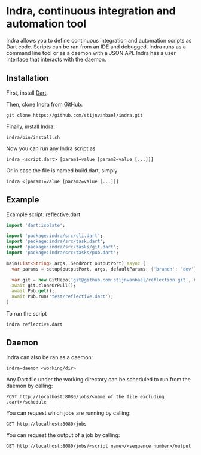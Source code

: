 Indra, continuous integration and automation tool
=================================================

Indra allows you to define continuous integration and automation scripts as Dart code.
Scripts can be ran from an IDE and debugged.
Indra runs as a command line tool or as a daemon with a JSON API.
Indra has a user interface that interacts with the daemon.

Installation
------------

First, install [Dart](https://www.dartlang.org/install).

Then, clone Indra from GitHub:

```
git clone https://github.com/stijnvanbael/indra.git
```

Finally, install Indra:

```
indra/bin/install.sh
```

Now you can run any Indra script as

```
indra <script.dart> [param1=value [param2=value [...]]]
```

Or in case the file is named build.dart, simply

```
indra <[param1=value [param2=value [...]]]
```

Example
-------

Example script: reflective.dart

```dart
import 'dart:isolate';

import 'package:indra/src/cli.dart';
import 'package:indra/src/task.dart';
import 'package:indra/src/tasks/git.dart';
import 'package:indra/src/tasks/pub.dart';

main(List<String> args, SendPort outputPort) async {
  var params = setup(outputPort, args, defaultParams: {'branch': 'dev'});

  var git = new GitRepo('git@github.com:stijnvanbael/reflection.git', branch: params['branch']);
  await git.cloneOrPull();
  await Pub.get();
  await Pub.run('test/reflective.dart');
}
```

To run the script

```
indra reflective.dart
```

Daemon
------

Indra can also be ran as a daemon:

```
indra-daemon <working/dir>
```

Any Dart file under the working directory can be scheduled to run from the daemon by calling:

```
POST http://localhost:8080/jobs/<name of the file excluding .dart>/schedule
```

You can request which jobs are running by calling:

```
GET http://localhost:8080/jobs
```

You can request the output of a job by calling:

```
GET http://localhost:8080/jobs/<script name>/<sequence number>/output
```
